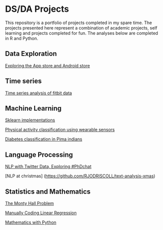 # DS/DA Projects


This repository is a portfolio of projects completed in my spare time. The projects presented here represent a combination of academic projects, self learning and projects completed for fun. The analyses below are completed in R and Python. 




## Data Exploration

[Exploring the App store and Android store](https://github.com/RJODRISCOLL/Exploratory-analysis-of-apps-store-data/tree/master)

## Time series 
 [Time series analysis of fitbit data](https://github.com/RJODRISCOLL/FB-time-series)


## Machine Learning

[Sklearn implementations](https://github.com/RJODRISCOLL/sklearn)

[Physical activity classification using wearable sensors](https://github.com/RJODRISCOLL/Classification-of-physical-activity-)

[Diabetes classification in Pima indians](https://github.com/RJODRISCOLL/Diabetes-classification)


## Language Processing 
[NLP with Twitter Data, Exploring #PhDchat](https://github.com/RJODRISCOLL/NLP-with-twitter-data)

[NLP at christmas] (https://github.com/RJODRISCOLL/text-analysis-xmas)

## Statistics and Mathematics 

[The Monty Hall Problem](https://github.com/RJODRISCOLL/Monty-Hall-Problem) 

[Manually Coding Linear Regression](https://github.com/RJODRISCOLL/Linear-regression)

[Mathematics with Python](https://github.com/RJODRISCOLL/Math-with-py)


